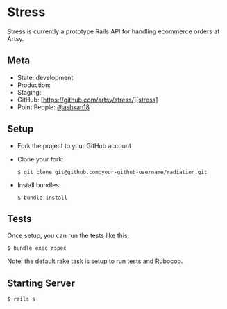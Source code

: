 # Stress

Stress is currently a prototype Rails API for handling ecommerce orders at Artsy.

## Meta

* State: development
* Production: 
* Staging: 
* GitHub: [https://github.com/artsy/stress/][stress]
* Point People: [@ashkan18][ashkan18]

## Setup

* Fork the project to your GitHub account

* Clone your fork:
  ```
  $ git clone git@github.com:your-github-username/radiation.git
  ```

* Install bundles:
  ```
  $ bundle install
  ```

## Tests

Once setup, you can run the tests like this:

```
$ bundle exec rspec
```

Note: the default rake task is setup to run tests and Rubocop.

## Starting Server


```
$ rails s
```

[ashkan18]: https://github.com/ashkan18
